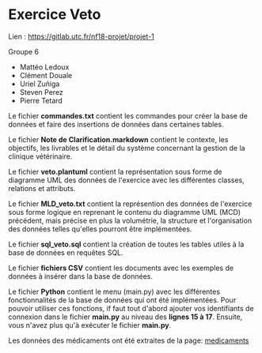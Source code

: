 # Exercice Veto

Lien : https://gitlab.utc.fr/nf18-projet/projet-1

Groupe 6

*  Mattéo Ledoux
*  Clément Douale
*  Uriel Zuñiga
*  Steven Perez
*  Pierre Tetard

Le fichier **commandes.txt** contient les commandes pour créer la base de données et faire des insertions de données dans certaines tables.

Le fichier **Note de Clarification.markdown** contient le contexte, les objectifs, les livrables et le détail du système concernant la gestion de la clinique vétérinaire.

Le fichier **veto.plantuml** contient la représentation sous forme de diagramme UML des données de l'exercice avec les différentes classes, relations et attributs.

Le fichier **MLD_veto.txt** contient la représention des données de l'exercice sous forme logique en reprenant le contenu du diagramme UML (MCD) précédent, mais précise en plus la volumétrie, la structure et l'organisation des données telles qu'elles pourront être implémentées.

Le fichier **sql_veto.sql** contient la création de toutes les tables utiles à la base de données en requêtes SQL.

Le fichier **fichiers CSV** contient les documents avec les exemples de données à insérer dans la base de données.

Le fichier **Python** contient le menu (main.py) avec les différentes fonctionnalités de la base de données qui ont été implémentées.
Pour pouvoir utiliser ces fonctions, if faut tout d'abord ajouter vos identifiants de connexion dans le fichier **main.py** au niveau des **lignes 15 à 17**. Ensuite, vous n'avez plus qu'à exécuter le fichier **main.py**.

Les données des médicaments ont été extraites de la page: [medicaments](http://www.ircp.anmv.anses.fr/)